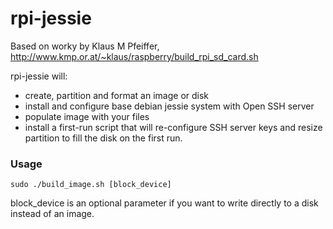 # rpi-jessie

Based on worky by Klaus M Pfeiffer, http://www.kmp.or.at/~klaus/raspberry/build_rpi_sd_card.sh

rpi-jessie will:
  - create, partition and format an image or disk
  - install and configure base debian jessie system with Open SSH server
  - populate image with your files
  - install a first-run script that will re-configure SSH server keys and resize partition to fill the disk on the first run.

### Usage

```sudo ./build_image.sh [block_device]```

block_device is an optional parameter if you want to write directly to a disk instead of an image.
